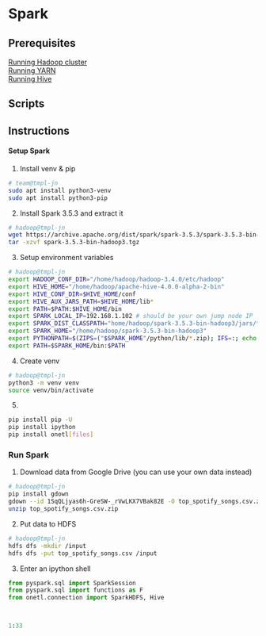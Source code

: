 # Spark

## Prerequisites
[Running Hadoop cluster](/01_hadoop/README.md)<br>
[Running YARN](/02_yarn/README.md)<br>
[Running Hive](/03_hive/README.md)

## Scripts



## Instructions

#### Setup Spark
1. Install venv & pip
```sh
# team@tmpl-jn
sudo apt install python3-venv
sudo apt install python3-pip
```
2. Install Spark 3.5.3 and extract it
```sh
# hadoop@tmpl-jn
wget https://archive.apache.org/dist/spark/spark-3.5.3/spark-3.5.3-bin-hadoop3.tgz
tar -xzvf spark-3.5.3-bin-hadoop3.tgz
```
3. Setup environment variables
```sh
# hadoop@tmpl-jn
export HADOOP_CONF_DIR="/home/hadoop/hadoop-3.4.0/etc/hadoop"
export HIVE_HOME="/home/hadoop/apache-hive-4.0.0-alpha-2-bin"
export HIVE_CONF_DIR=$HIVE_HOME/conf
export HIVE_AUX_JARS_PATH=$HIVE_HOME/lib*
export PATH=$PATH:$HIVE_HOME/bin
export SPARK_LOCAL_IP=192.168.1.102 # should be your own jump node IP
export SPARK_DIST_CLASSPATH="home/hadoop/spark-3.5.3-bin-hadoop3/jars/*:/home/hadoop/hadoop-3.4.0/etc/hadoop/*:/home/hadoop/hadoop-3.4.0/share/hadoop/common/lib/*:/home/hadoop/hadoop-3.4.0/share/hadoop/common/*:/home/hadoop/hadoop-3.4.0/share/hadoop/hdfs/*:/home/hadoop/hadoop-3.4.0/share/hadoop/hdfs/lib/*:/home/hadoop/hadoop-3.4.0/share/hadoop/yarn/*:/home/hadoop/hadoop-3.4.0/share/hadoop/yarn/lib/*:/home/hadoop/hadoop-3.4.0/share/hadoop/mapreduce/*:/home/hadoop/hadoop-3.4.0/share/hadoop/mapreduce/lib/*:/home/hadoop/apache-hive-4.0.0-alpha-2-bin/*:/home/hadoop/apache-hive-4.0.0-alpha-2-bin/lib/*"
export SPARK_HOME="/home/hadoop/spark-3.5.3-bin-hadoop3"
export PYTHONPATH=$(ZIPS=("$SPARK_HOME"/python/lib/*.zip); IFS=:; echo "${ZIPS[*]}"):PYTHONPATH
export PATH=$SPARK_HOME/bin:$PATH
```

4. Create venv
```sh
# hadoop@tmpl-jn
python3 -m venv venv
source venv/bin/activate
```

5. 
```sh
pip install pip -U
pip install ipython
pip install onetl[files]
```

### Run Spark
1. Download data from Google Drive (you can use your own data instead)
```sh
# hadoop@tmpl-jn
pip install gdown
gdown --id 1SqQLjyas6h-GreSW-_rVwLKX7VBak82E -O top_spotify_songs.csv.zip
unzip top_spotify_songs.csv.zip
```
2. Put data to HDFS
```sh
# hadoop@tmpl-jn
hdfs dfs -mkdir /input
hdfs dfs -put top_spotify_songs.csv /input
```

3. Enter an ipython shell
```python
from pyspark.sql import SparkSession
from pyspark.sql import functions as F
from onetl.connection import SparkHDFS, Hive



1:33
